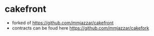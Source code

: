 # cakefront
* forked of https://github.com/mmjazzar/cakefront
* contracts can be foud here https://github.com/mmjazzar/cakefork
